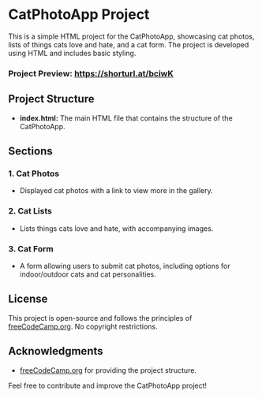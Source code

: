 # CatPhotoApp Project

This is a simple HTML project for the CatPhotoApp, showcasing cat photos, lists of things cats love and hate, and a cat form. The project is developed using HTML and includes basic styling.

### Project Preview: https://shorturl.at/bciwK

## Project Structure

- **index.html:** The main HTML file that contains the structure of the CatPhotoApp.

## Sections

### 1. Cat Photos
- Displayed cat photos with a link to view more in the gallery.

### 2. Cat Lists
- Lists things cats love and hate, with accompanying images.

### 3. Cat Form
- A form allowing users to submit cat photos, including options for indoor/outdoor cats and cat personalities.

## License

This project is open-source and follows the principles of [freeCodeCamp.org](https://www.freecodecamp.org). No copyright restrictions.

## Acknowledgments

- [freeCodeCamp.org](https://www.freecodecamp.org) for providing the project structure.

Feel free to contribute and improve the CatPhotoApp project!
